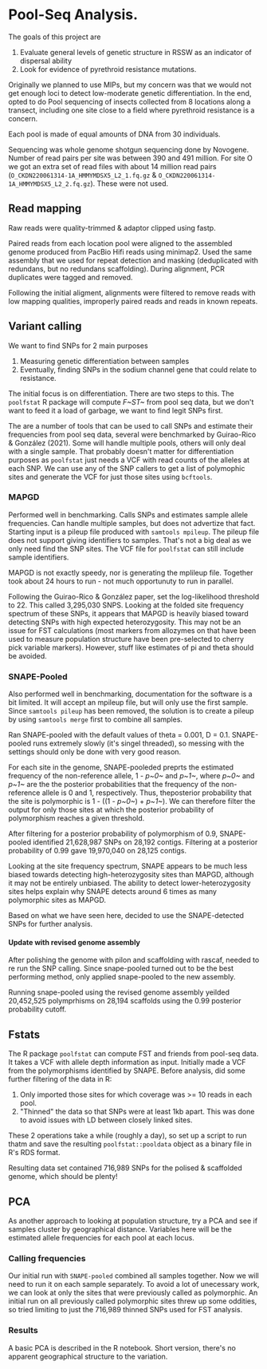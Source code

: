 # Pool-Seq Analysis.

The goals of this project are

 1. Evaluate general levels of genetic structure in RSSW as an indicator of dispersal ability
 2. Look for evidence of pyrethroid resistance mutations.
 
Originally we planned to use MIPs, but my concern was that we would not get enough loci to detect low-moderate genetic differentiation. In the end, opted to do Pool sequencing of insects collected from 8 locations along a transect, including one site close to a field where pyrethroid resistance is a concern.

Each pool is made of equal amounts of DNA from 30 individuals.

Sequencing was whole genome shotgun sequencing done by Novogene. Number of read pairs per site was between 390 and 491 million. For site O we got an extra set of read files with about 14 million read pairs (`O_CKDN220061314-1A_HMMYMDSX5_L2_1.fq.gz` & `O_CKDN220061314-1A_HMMYMDSX5_L2_2.fq.gz`). These were not used.


## Read mapping

Raw reads were quality-trimmed & adaptor clipped using fastp.

Paired reads from each location pool were aligned to the assembled genome produced from PacBio Hifi reads using minimap2. Used the same assembly that we used for repeat detection and masking (deduplicated with redundans, but no redundans scaffolding). During alignment, PCR duplicates were tagged and removed.

Following the initial aligment, alignments were filtered to remove reads with low mapping qualities, improperly paired reads and reads in known repeats.


## Variant calling

We want to find SNPs for 2 main purposes

 1. Measuring genetic differentiation between samples
 2. Eventually, finding SNPs in the sodium channel gene that could relate to resistance.
 
The initial focus is on differentiation. There are two steps to this. The `poolfstat` R package will compute *F~ST~* from pool seq data, but we don't want to feed it a load of garbage, we want to find legit SNPs first.

The are a number of tools that can be used to call SNPs and estimate their frequencies from pool seq data, several were benchmarked by Guirao-Rico & González (2021). Some will handle multiple pools, others will only deal with a single sample. That probably doesn't matter for differentiation purposes as `poolfstat` just needs a VCF with read counts of the alleles at each SNP. We can use any of the SNP callers to get a list of polymophic sites and generate the VCF for just those sites using `bcftools`.

### MAPGD

Performed well in benchmarking. Calls SNPs and estimates sample allele frequencies. Can handle multiple samples, but does not advertize that fact. Starting input is a pileup file produced with `samtools mpileup`. The pileup file does not support giving identifiers to samples. That's not a big deal as we only need find the SNP sites. The VCF file for `poolfstat` can still include sample identifiers.

MAPGD is not exactly speedy, nor is generating the mplileup file. Together took about 24 hours to run - not much opportunuty to run in parallel.

Following the Guirao-Rico & González paper, set the log-likelihood threshold to 22. This called 3,295,030 SNPS. Looking at the folded site frequency spectrum of these SNPs, it appears that MAPGD is heavily biased toward detecting SNPs with high expected heterozygosity. This may not be an issue for FST calculations (most markers from allozymes on that have been used to measure population structure have been pre-selected to cherry pick variable markers). However, stuff like estimates of pi and theta should be avoided.

### SNAPE-Pooled

Also performed well in benchmarking, documentation for the software is a bit limited. It will accept an mpileup file, but will only use the first sample. Since `samtools pileup` has been removed, the solution is to create a pileup by using `samtools merge` first to combine all samples.

Ran SNAPE-pooled with the default values of theta =  0.001,  D = 0.1. SNAPE-pooled runs extremely slowly (it's singel threaded), so messing with the settings should only be done with very good reason.

For each site in the genome, SNAPE-pooleded preprts the estimated frequency of the non-reference allele, 1 - *p~0~* and *p~1~*, where *p~0~* and *p~1~* are the the posterior probabilities that the frequency of the non-reference allele is 0 and 1, respectively. Thus, theposterior probability that the site is polymorphic is 1 - ((1 - *p~0~*) + *p~1~*). We can therefore filter the output for only those sites at which the posterior probability of polymorphism reaches a given threshold.

After filtering for a posterior probability of polymorphism of 0.9, SNAPE-pooled identified 21,628,987 SNPs on 28,192 contigs. Filtering at a posterior probability of 0.99 gave 19,970,040 on 28,125 contigs. 

Looking at the site frequency spectrum, SNAPE appears to be much less biased towards detecting high-heterozygosity sites than MAPGD, although it may not be entirely unbiased. The ability to detect lower-heterozygosity sites helps explain why SNAPE detects around 6 times as many polymorphic sites as MAPGD.

Based on what we have seen here, decided to use the SNAPE-detected SNPs for further analysis.

#### Update with revised genome assembly

After polishing the genome with pilon and scaffolding with rascaf, needed to re run the SNP calling. Since snape-pooled turned out to be the best performing method, only applied snape-pooled to the new assembly.

Running snape-pooled using the revised genome assembly yeilded 20,452,525 polymprhisms on 28,194 scaffolds using the 0.99 posterior probability cutoff.


## Fstats

The R package `poolfstat` can compute FST and friends from pool-seq data. It takes a VCF with allele depth information as input. Initially made a VCF from the polymorphisms identified by SNAPE. Before analysis, did some further filtering of the data in R:

 1. Only imported those sites for which coverage was >= 10 reads in each pool.
 2. "Thinned" the data so that SNPs were at least 1kb apart. This was done to avoid issues with LD between closely linked sites.
 
These 2 operations take a while (roughly a day), so set up a script to run thatm and save the resulting `poolfstat::pooldata` object as a binary file in R's RDS format.

Resulting data set contained 716,989 SNPs for the polised & scaffolded genome, which should be plenty! 

## PCA

As another approach to looking at population structure, try a PCA and see if samples cluster by geographical distance. Variables here will be the estimated allele frequencies for each pool at each locus.

### Calling frequencies

Our initial run with `SNAPE-pooled` combined all samples together. Now we will need to run it on each sample separately. To avoid a lot of unecessary work, we can look at only the sites that were previously called as polymorphic. An initial run on all previously called polymorphic sites threw up some oddities, so tried limiting to just the 716,989 thinned SNPs used for FST analysis.

### Results

A basic PCA is described in the R notebook. Short version, there's no apparent geographical structure to the variation.

